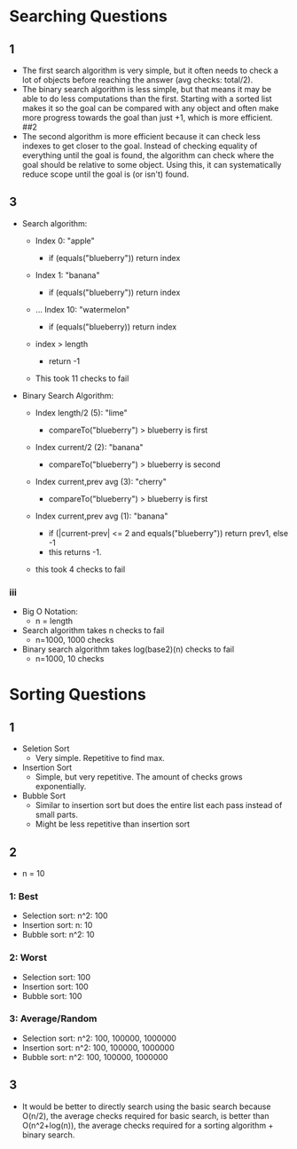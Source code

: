 # Searching Questions

## 1
- The first search algorithm is very simple, but it often needs to check a lot of objects before reaching the answer (avg checks: total/2).
- The binary search algorithm is less simple, but that means it may be able to do less computations than the first. Starting with a sorted list makes it so the goal can be compared with any object and often make more progress towards the goal than just +1, which is more efficient.
##2
- The second algorithm is more efficient because it can check less indexes to get closer to the goal. Instead of checking equality of everything until the goal is found, the algorithm can check where the goal should be relative to some object. Using this, it can systematically reduce scope until the goal is (or isn't) found.

## 3
- Search algorithm:
    - Index 0: "apple"
        - if (equals("blueberry")) return index
    - Index 1: "banana"
        - if (equals("blueberry")) return index
    - ... Index 10: "watermelon"
        - if (equals("blueberry)) return index
    - index > length
        - return -1
    
    - This took 11 checks to fail

- Binary Search Algorithm:
    - Index length/2 (5): "lime"
        - compareTo("blueberry") > blueberry is first
    - Index current/2 (2): "banana"
        - compareTo("blueberry") > blueberry is second
    - Index current,prev avg (3): "cherry"
        - compareTo("blueberry") > blueberry is first
    - Index current,prev avg (1): "banana"
        - if (|current-prev| <= 2 and equals("blueberry")) return prev1, else -1
        - this returns -1.

    - this took 4 checks to fail

### iii
- Big O Notation:
    - n = length
- Search algorithm takes n checks to fail
    - n=1000, 1000 checks
- Binary search algorithm takes log(base2)(n) checks to fail
    - n=1000, 10 checks

# Sorting Questions

## 1
- Seletion Sort
    - Very simple. Repetitive to find max.
- Insertion Sort
    - Simple, but very repetitive. The amount of checks grows exponentially.
- Bubble Sort
    - Similar to insertion sort but does the entire list each pass instead of small parts.
    - Might be less repetitive than insertion sort

## 2
- n = 10
### 1: Best
- Selection sort: n^2: 100
- Insertion sort: n: 10
- Bubble sort: n^2: 10
### 2: Worst
- Selection sort: 100
- Insertion sort: 100
- Bubble sort: 100
### 3: Average/Random
- Selection sort: n^2: 100, 100000, 1000000
- Insertion sort: n^2: 100, 100000, 1000000
- Bubble sort: n^2: 100, 100000, 1000000

## 3
- It would be better to directly search using the basic search because O(n/2), the average checks required for basic search, is better than O(n^2+log(n)), the average checks required for a sorting algorithm + binary search.
